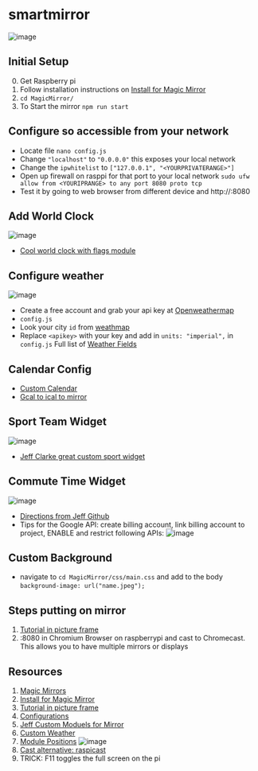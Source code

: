 # smartmirror
![image](https://user-images.githubusercontent.com/44328319/127748662-7a729feb-3b98-46c2-8fbd-2382da42af04.png)

## Initial Setup
0. Get Raspberry pi
1. Follow installation instructions on [Install for Magic Mirror](https://docs.magicmirror.builders/getting-started/installation.html#manual-installation)
2. ```cd MagicMirror/```
3. To Start the mirror ```npm run start```

## Configure so accessible from your network
* Locate file ```nano config.js``` 
* Change ```"localhost"``` to ```"0.0.0.0"``` this exposes your local network 
* Change the ```ipwhitelist``` to ```["127.0.0.1", "<YOURPRIVATERANGE>"]```
* Open up firewall on rasppi for that port to your local network ```sudo ufw allow from <YOURIPRANGE> to any port 8080 proto tcp```
* Test it by going to web browser from different device and http://<yourrasberrypiipaddress>:8080
## Add World Clock
![image](https://user-images.githubusercontent.com/44328319/127729498-5b82c433-6245-4cdc-9e3b-d66055125830.png)
* [Cool world clock with flags module](https://github.com/ulrichwisser/worldclock)
## Configure weather
![image](https://user-images.githubusercontent.com/44328319/127729431-0bfa79a6-5bb0-417b-845e-9e5e0bde9915.png)
* Create a free account and grab your api key at [Openweathermap](https://home.openweathermap.org/api_keys)
* ```config.js```
* Look your city ```id``` from [weathmap](http://bulk.openweathermap.org/sample/city.list.json.gz)
* Replace ```<apikey>``` with your key and add in ```units: "imperial",```  in ```config.js``` 
Full list of [Weather Fields](https://docs.magicmirror.builders/modules/currentweather.html)

## Calendar Config
* [Custom Calendar](https://docs.magicmirror.builders/modules/calendar.html)
* [Gcal to ical to mirror](https://hada-tech.com/index.php/2020/09/03/google-calendar-events-display-using-magicmirror-in-raspberry-pi/)

## Sport Team Widget
![image](https://user-images.githubusercontent.com/44328319/127729459-108fa8f1-1e1c-46e4-9daf-72f149569a59.png)

* [Jeff Clarke great custom  sport widget](https://github.com/jclarke0000/MMM-MyScoreboard)

## Commute Time Widget
![image](https://user-images.githubusercontent.com/44328319/127729470-705f1f1d-4f34-4626-9fe9-7dec4b9c0cc2.png)
* [Directions from Jeff Github](https://github.com/jclarke0000/MMM-MyCommute)
* Tips for the Google API: create billing account, link billing account to project, ENABLE and restrict following APIs:
![image](https://user-images.githubusercontent.com/44328319/127744719-dd83cd81-bf9b-4d53-8a06-de512cc74bf9.png)

## Custom Background
* navigate to ```cd MagicMirror/css/main.css``` and add to the body ```background-image: url("name.jpeg");```

## Steps putting on mirror
 1. [Tutorial in picture frame](https://www.instructables.com/DIY-Smart-Mirror-1/)
 2. <YourraspIP>:8080 in Chromium Browser on raspberrypi and cast to Chromecast. This allows you to have multiple mirrors or displays

## Resources
 1. [Magic Mirrors](https://magicmirror.builders/)
 2. [Install for Magic Mirror](https://docs.magicmirror.builders/getting-started/installation.html#manual-installation)
 3. [Tutorial in picture frame](https://www.instructables.com/DIY-Smart-Mirror-1/)
 4. [Configurations](https://docs.magicmirror.builders/getting-started/configuration.html#raspberry-specific)
 5. [Jeff Custom Moduels for Mirror](https://jeffsnerdyprojects.blogspot.com/2017/07/my-custom-modules-for-my-smart-mirror.html)
 6. [Custom Weather](https://github.com/jclarke0000/MMM-MyWeatherf)
 7. [Module Positions](https://docs.magicmirror.builders/modules/configuration.html#example)
 ![image](https://user-images.githubusercontent.com/44328319/127725218-55448298-ae01-4cb5-bbdc-842aa2369286.png)
 8. [Cast alternative: raspicast](https://www.hackster.io/sbcomponentsuk/diy-chromecast-alternative-using-raspberry-pi-c71c57)
 9. TRICK: F11 toggles the full screen on the pi


